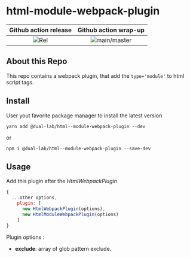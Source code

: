 # html-module-webpack-plugin

Github action release| Github action wrap-up
:---: | :---: |
![Rel](https://github.com/dual-lab/html-module-webpack-plugin/workflows/html-module-webpack-plugin-ci/badge.svg)| ![main/master](https://github.com/dual-lab/html-module-webpack-plugin/workflows/html-module-webpack-plugin-main/badge.svg?branch=main%2Fmaster&event=push)|

## About this Repo


This repo contains a webpack plugin, that add the ```type='module'``` to 
html script tags.

## Install

User yout favorite package manager to install the latest version

```shell
yarn add @dual-lab/html--module-webpack-plugin --dev

```

or

```shell
npm i @dual-lab/html--module-webpack-plugin --save-dev

```

## Usage

Add this plugin after the _HtmlWebpackPlugin_

```js
{
  ...other options,
    plugin: [
      new HtmlWebpackPlugin(options),
      new HtmlModuleWebpackPlugin(options)
    ]
}

```

Plugin options :

- **exclude**: array of glob pattern exclude.
